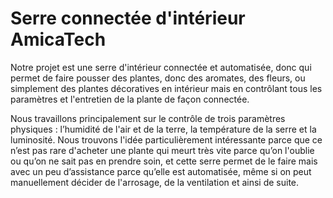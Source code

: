 # Serre connectée d'intérieur AmicaTech 

Notre projet est une serre d'intérieur connectée et automatisée, donc qui permet de faire pousser des plantes, donc des aromates, des fleurs, ou simplement des plantes décoratives en intérieur mais en contrôlant tous les paramètres et l'entretien de la plante de façon connectée. 

Nous travaillons principalement sur le contrôle de trois paramètres physiques : l’humidité de l'air et de la terre, la température de la serre et la luminosité. Nous trouvons l'idée particulièrement intéressante parce que ce n’est pas rare d'acheter une plante qui meurt très vite parce qu’on l'oublie ou qu’on ne sait pas en prendre soin, et cette serre permet de le faire mais avec un peu d’assistance parce qu’elle est automatisée, même si on peut manuellement décider de l'arrosage, de la ventilation et ainsi de suite.
